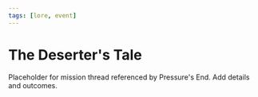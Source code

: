 ```yaml
---
tags: [lore, event]
---
```


# The Deserter's Tale

Placeholder for mission thread referenced by Pressure's End. Add details and outcomes.


